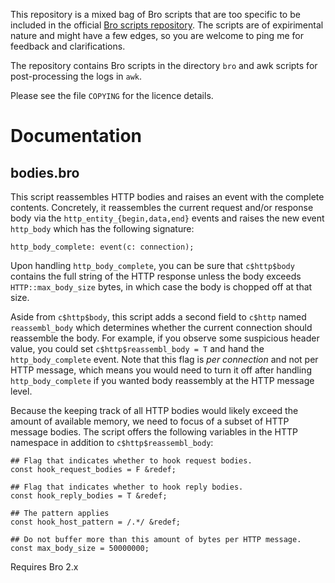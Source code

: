 This repository is a mixed bag of Bro scripts that are too specific to be
included in the official
[Bro scripts repository](http://git.bro-ids.org/bro-scripts.git).
The scripts are of expirimental nature and might have a few edges, so you are
welcome to ping me for feedback and clarifications.

The repository contains Bro scripts in the directory `bro` and awk scripts for
post-processing the logs in `awk`.

Please see the file `COPYING` for the licence details.

Documentation
=============

bodies.bro
----------
This script reassembles HTTP bodies and raises an event with the complete
contents. Concretely, it reassembles the current request and/or response body
via the `http_entity_{begin,data,end}` events and raises the new event
`http_body` which has the following signature:

    http_body_complete: event(c: connection);

Upon handling `http_body_complete`, you can be sure that `c$http$body` contains
the full string of the HTTP response unless the body exceeds
`HTTP::max_body_size` bytes, in which case the body is chopped off at that
size.

Aside from `c$http$body`, this script adds a second field to `c$http` named
`reassembl_body` which determines whether the current connection should
reassemble the body. For example, if you observe some suspicious header value,
you could set `c$http$reassembl_body = T` and hand the `http_body_complete`
event. Note that this flag is *per connection* and not per HTTP message, which
means you would need to turn it off after handling `http_body_complete` if you
wanted body reassembly at the HTTP message level.

Because the keeping track of all HTTP bodies would likely exceed the amount of
available memory, we need to focus of a subset of HTTP message bodies. The
script offers the following variables in the HTTP namespace in addition to
`c$http$reassembl_body`:

    ## Flag that indicates whether to hook request bodies.
    const hook_request_bodies = F &redef;

    ## Flag that indicates whether to hook reply bodies.
    const hook_reply_bodies = T &redef;

    ## The pattern applies 
    const hook_host_pattern = /.*/ &redef;

    ## Do not buffer more than this amount of bytes per HTTP message.
    const max_body_size = 50000000;

Requires Bro 2.x
